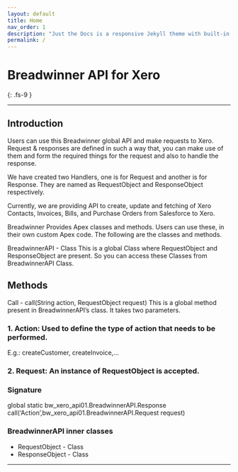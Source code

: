 ```yaml
---
layout: default
title: Home
nav_order: 1
description: "Just the Docs is a responsive Jekyll theme with built-in search that is easily customizable and hosted on GitHub Pages."
permalink: /
---
```


# Breadwinner API for Xero
{: .fs-9 }


---

## Introduction
Users can use this Breadwinner global API and make requests to Xero. Request & responses are defined in such a way that, you can make use of them and form the required things for the request and also to handle the response.

We have created two Handlers, one is for Request and another is for Response. They are named as RequestObject and ResponseObject respectively.

Currently, we are providing API to create, update and fetching of Xero Contacts, Invoices, Bills, and Purchase Orders from Salesforce to Xero.

Breadwinner Provides Apex classes and methods. Users can use these, in their own custom Apex code. The following are the classes and methods.

BreadwinnerAPI - Class This is a global Class where RequestObject and ResponseObject are present. So you can access these Classes from BreadwinnerAPI Class.

## Methods
Call - call(String action, RequestObject request) This is a global method present in BreadwinnerAPI’s class. It takes two parameters. 
### 1. Action: Used to define the type of action that needs to be performed. 
E.g.: createCustomer, createInvoice,… 
### 2. Request: An instance of RequestObject is accepted.

### Signature
global static bw_xero_api01.BreadwinnerAPI.Response call(‘Action’,bw_xero_api01.BreadwinnerAPI.Request request)

### BreadwinnerAPI inner classes
<ul>
<li>RequestObject - Class</li>
<li>ResponseObject - Class</li>
</ul>




---
